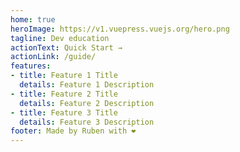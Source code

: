 ```yaml
---
home: true
heroImage: https://v1.vuepress.vuejs.org/hero.png
tagline: Dev education
actionText: Quick Start →
actionLink: /guide/
features:
- title: Feature 1 Title
  details: Feature 1 Description
- title: Feature 2 Title
  details: Feature 2 Description
- title: Feature 3 Title
  details: Feature 3 Description
footer: Made by Ruben with ❤️
---
```

